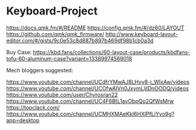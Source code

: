 # Keyboard-Project
https://docs.qmk.fm/#/README
https://config.qmk.fm/#/dz60/LAYOUT
https://github.com/qmk/qmk_firmware/
http://www.keyboard-layout-editor.com/#/gists/9c0e53c8d887b897b469df98b1cb0a3d

Buy Case: 
https://kbd.fans/collections/60-layout-case/products/kbdfans-tofu-60-aluminum-case?variant=13389974569018

Mech bloggers suggested:

https://www.youtube.com/channel/UCdfrYMwAJ8LHvy8-j_WIxAw/videos
https://www.youtube.com/channel/UCOfwAlVn0JxymLljlDnOODQ/videos
https://www.youtube.com/user/Chyrosran22
https://www.youtube.com/channel/UC4F6BtL1avObpQo2QfWsMrw
https://topclack.com/
https://www.youtube.com/channel/UCMHXMAeKkI6HXlPfLiYvo9g?app=desktop
